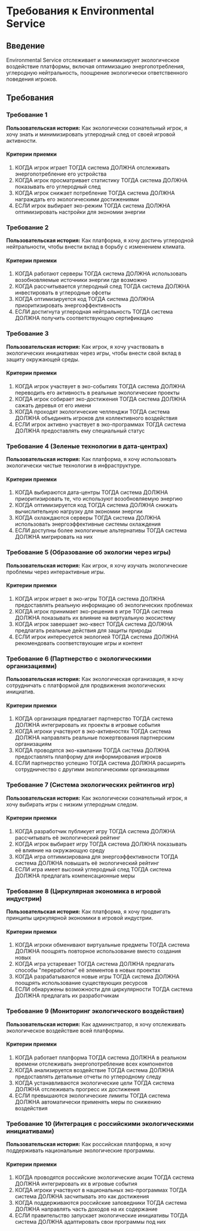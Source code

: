 # Требования к Environmental Service

## Введение

Environmental Service отслеживает и минимизирует экологическое воздействие платформы, включая оптимизацию энергопотребления, углеродную нейтральность, поощрение экологически ответственного поведения игроков.

## Требования

### Требование 1

**Пользовательская история:** Как экологически сознательный игрок, я хочу знать и минимизировать углеродный след от своей игровой активности.

#### Критерии приемки

1. КОГДА игрок играет ТОГДА система ДОЛЖНА отслеживать энергопотребление его устройства
2. КОГДА игрок просматривает статистику ТОГДА система ДОЛЖНА показывать его углеродный след
3. КОГДА игрок снижает потребление ТОГДА система ДОЛЖНА награждать его экологическими достижениями
4. ЕСЛИ игрок выбирает эко-режим ТОГДА система ДОЛЖНА оптимизировать настройки для экономии энергии

### Требование 2

**Пользовательская история:** Как платформа, я хочу достичь углеродной нейтральности, чтобы внести вклад в борьбу с изменением климата.

#### Критерии приемки

1. КОГДА работают серверы ТОГДА система ДОЛЖНА использовать возобновляемые источники энергии где возможно
2. КОГДА рассчитывается углеродный след ТОГДА система ДОЛЖНА инвестировать в углеродные офсеты
3. КОГДА оптимизируется код ТОГДА система ДОЛЖНА приоритизировать энергоэффективность
4. ЕСЛИ достигнута углеродная нейтральность ТОГДА система ДОЛЖНА получить соответствующую сертификацию

### Требование 3

**Пользовательская история:** Как игрок, я хочу участвовать в экологических инициативах через игры, чтобы внести свой вклад в защиту окружающей среды.

#### Критерии приемки

1. КОГДА игрок участвует в эко-событиях ТОГДА система ДОЛЖНА переводить его активность в реальные экологические проекты
2. КОГДА игрок собирает эко-достижения ТОГДА система ДОЛЖНА сажать деревья от его имени
3. КОГДА проходят экологические челленджи ТОГДА система ДОЛЖНА объединять игроков для коллективного воздействия
4. ЕСЛИ игрок активно участвует в эко-программах ТОГДА система ДОЛЖНА предоставлять ему специальный статус

### Требование 4 (Зеленые технологии в дата-центрах)

**Пользовательская история:** Как платформа, я хочу использовать экологически чистые технологии в инфраструктуре.

#### Критерии приемки

1. КОГДА выбираются дата-центры ТОГДА система ДОЛЖНА приоритизировать те, что используют возобновляемую энергию
2. КОГДА оптимизируется код ТОГДА система ДОЛЖНА снижать вычислительную нагрузку для экономии энергии
3. КОГДА охлаждаются серверы ТОГДА система ДОЛЖНА использовать энергоэффективные системы охлаждения
4. ЕСЛИ доступны более экологичные альтернативы ТОГДА система ДОЛЖНА мигрировать на них

### Требование 5 (Образование об экологии через игры)

**Пользовательская история:** Как игрок, я хочу изучать экологические проблемы через интерактивные игры.

#### Критерии приемки

1. КОГДА игрок играет в эко-игры ТОГДА система ДОЛЖНА предоставлять реальную информацию об экологических проблемах
2. КОГДА игрок принимает эко-решения в игре ТОГДА система ДОЛЖНА показывать их влияние на виртуальную экосистему
3. КОГДА игрок завершает эко-квест ТОГДА система ДОЛЖНА предлагать реальные действия для защиты природы
4. ЕСЛИ игрок интересуется экологией ТОГДА система ДОЛЖНА рекомендовать соответствующие игры и контент

### Требование 6 (Партнерство с экологическими организациями)

**Пользовательская история:** Как экологическая организация, я хочу сотрудничать с платформой для продвижения экологических инициатив.

#### Критерии приемки

1. КОГДА организация предлагает партнерство ТОГДА система ДОЛЖНА интегрировать их проекты в игровые события
2. КОГДА игроки участвуют в эко-активностях ТОГДА система ДОЛЖНА направлять реальные пожертвования партнерским организациям
3. КОГДА проводятся эко-кампании ТОГДА система ДОЛЖНА предоставлять платформу для информирования игроков
4. ЕСЛИ партнерство успешно ТОГДА система ДОЛЖНА расширять сотрудничество с другими экологическими организациями

### Требование 7 (Система экологических рейтингов игр)

**Пользовательская история:** Как экологически сознательный игрок, я хочу выбирать игры с низким углеродным следом.

#### Критерии приемки

1. КОГДА разработчик публикует игру ТОГДА система ДОЛЖНА рассчитывать её экологический рейтинг
2. КОГДА игрок выбирает игру ТОГДА система ДОЛЖНА показывать её влияние на окружающую среду
3. КОГДА игра оптимизирована для энергоэффективности ТОГДА система ДОЛЖНА повышать её экологический рейтинг
4. ЕСЛИ игра имеет высокий углеродный след ТОГДА система ДОЛЖНА предлагать компенсационные меры

### Требование 8 (Циркулярная экономика в игровой индустрии)

**Пользовательская история:** Как платформа, я хочу продвигать принципы циркулярной экономики в игровой индустрии.

#### Критерии приемки

1. КОГДА игроки обменивают виртуальные предметы ТОГДА система ДОЛЖНА поощрять повторное использование вместо создания новых
2. КОГДА игра устаревает ТОГДА система ДОЛЖНА предлагать способы "переработки" её элементов в новых проектах
3. КОГДА разрабатываются новые игры ТОГДА система ДОЛЖНА поощрять использование существующих ресурсов
4. ЕСЛИ обнаружены возможности для циркулярности ТОГДА система ДОЛЖНА предлагать их разработчикам

### Требование 9 (Мониторинг экологического воздействия)

**Пользовательская история:** Как администратор, я хочу отслеживать экологическое воздействие всей платформы.

#### Критерии приемки

1. КОГДА работает платформа ТОГДА система ДОЛЖНА в реальном времени отслеживать энергопотребление всех компонентов
2. КОГДА анализируется воздействие ТОГДА система ДОЛЖНА предоставлять детальные отчеты по углеродному следу
3. КОГДА устанавливаются экологические цели ТОГДА система ДОЛЖНА отслеживать прогресс их достижения
4. ЕСЛИ превышаются экологические лимиты ТОГДА система ДОЛЖНА автоматически применять меры по снижению воздействия

### Требование 10 (Интеграция с российскими экологическими инициативами)

**Пользовательская история:** Как российская платформа, я хочу поддерживать национальные экологические программы.

#### Критерии приемки

1. КОГДА проводятся российские экологические акции ТОГДА система ДОЛЖНА интегрировать их в игровые события
2. КОГДА игроки участвуют в национальных эко-программах ТОГДА система ДОЛЖНА засчитывать это как достижения
3. КОГДА поддерживаются российские заповедники ТОГДА система ДОЛЖНА направлять часть доходов на их содержание
4. ЕСЛИ правительство запускает экологические инициативы ТОГДА система ДОЛЖНА адаптировать свои программы под них
